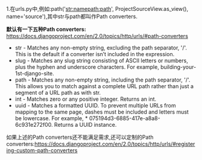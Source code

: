 1.在urls.py中,例如:path('<str:name><path:path>', ProjectSourceView.as_view(), name='source'),其中str与path都叫作Path converters.

**默认有一下五种Path converters:** https://docs.djangoproject.com/en/2.0/topics/http/urls/#path-converters

*   str - Matches any non-empty string, excluding the path separator, '/'. This is the default if a converter isn’t included in the expression.
*   slug - Matches any slug string consisting of ASCII letters or numbers, plus the hyphen and underscore characters. For example, building-your-1st-django-site.
*   path - Matches any non-empty string, including the path separator, '/'. This allows you to match against a complete URL path rather than just a segment of a URL path as with str.
*   int - Matches zero or any positive integer. Returns an int.
*   uuid - Matches a formatted UUID. To prevent multiple URLs from mapping to the same page, dashes must be included and letters must be lowercase. For example, *  075194d3-6885-417e-a8a8-6c931e272f00. Returns a UUID instance.

如果上述的Path converters还不能满足需求,还可以定制的Path converters:https://docs.djangoproject.com/en/2.0/topics/http/urls/#registering-custom-path-converters

